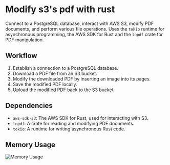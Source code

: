 # Modify s3's pdf with rust

 Connect to a PostgreSQL database, interact with AWS S3, modify PDF documents, and perform various file operations. 
 Uses the `tokio` runtime for asynchronous programming, the AWS SDK for Rust and the `lopdf` crate for PDF manipulation.

## Workflow

1. Establish a connection to a PostgreSQL database.
2. Download a PDF file from an S3 bucket.
3. Modify the downloaded PDF by inserting an image into its pages.
4. Save the modified PDF locally.
5. Upload the modified PDF back to the S3 bucket.

## Dependencies

- `aws-sdk-s3`: The AWS SDK for Rust, used for interacting with S3.
- `lopdf`: A crate for reading and modifying PDF documents.
- `tokio`: A runtime for writing asynchronous Rust code.

## Memory Usage

![Memory Usage](https://i.imgur.com/KGzSo5c.png)
